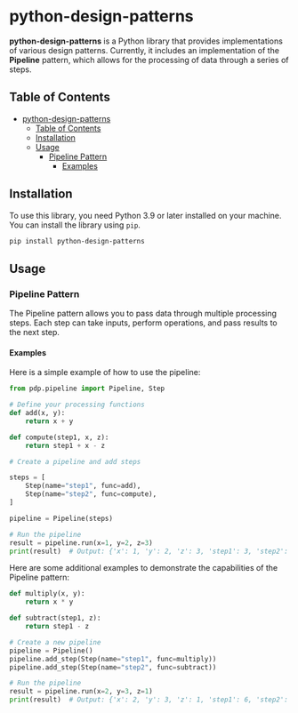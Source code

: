 # python-design-patterns

**python-design-patterns** is a Python library that provides implementations of various design patterns. Currently, it includes an implementation of the **Pipeline** pattern, which allows for the processing of data through a series of steps.

## Table of Contents

- [python-design-patterns](#python-design-patterns)
  - [Table of Contents](#table-of-contents)
  - [Installation](#installation)
  - [Usage](#usage)
    - [Pipeline Pattern](#pipeline-pattern)
      - [Examples](#examples)

## Installation

To use this library, you need Python 3.9 or later installed on your machine. You can install the library using `pip`.
```bash
pip install python-design-patterns
```

## Usage

### Pipeline Pattern
The Pipeline pattern allows you to pass data through multiple processing steps. Each step can take inputs, perform operations, and pass results to the next step.

#### Examples
Here is a simple example of how to use the pipeline:

```python
from pdp.pipeline import Pipeline, Step

# Define your processing functions
def add(x, y):
    return x + y

def compute(step1, x, z):
    return step1 + x - z

# Create a pipeline and add steps

steps = [
    Step(name="step1", func=add),
    Step(name="step2", func=compute),
]

pipeline = Pipeline(steps)

# Run the pipeline
result = pipeline.run(x=1, y=2, z=3)
print(result)  # Output: {'x': 1, 'y': 2, 'z': 3, 'step1': 3, 'step2': 1}
```

Here are some additional examples to demonstrate the capabilities of the Pipeline pattern:

```python
def multiply(x, y):
    return x * y

def subtract(step1, z):
    return step1 - z

# Create a new pipeline
pipeline = Pipeline()
pipeline.add_step(Step(name="step1", func=multiply))
pipeline.add_step(Step(name="step2", func=subtract))

# Run the pipeline
result = pipeline.run(x=2, y=3, z=1)
print(result)  # Output: {'x': 2, 'y': 3, 'z': 1, 'step1': 6, 'step2': 5}

```
